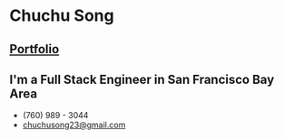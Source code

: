 # Chuchu Song 

## [Portfolio][portfolio]
[portfolio]:
http://www.chuchusong.com
## I'm a Full Stack Engineer in San Francisco Bay Area 
* (760) 989 - 3044
* chuchusong23@gmail.com

